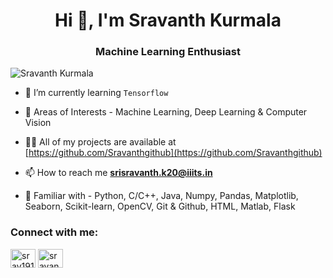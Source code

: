 <h1 align="center">Hi 👋, I'm Sravanth Kurmala</h1>
<h3 align="center">Machine Learning Enthusiast</h3>

 <p align="left"> <img src="https://komarev.com/ghpvc/?username=Sravanthgithub&label=Profile%20views&color=0e75b6&style=flat" alt="Sravanth Kurmala" /> </p>

- 🌱 I’m currently learning `Tensorflow`

- 🤩 Areas of Interests - Machine Learning, Deep Learning & Computer Vision

- 👨‍💻 All of my projects are available at [https://github.com/Sravanthgithub](https://github.com/Sravanthgithub)

- 📫 How to reach me **srisravanth.k20@iiits.in**

- 🧐 Familiar with - Python, C/C++, Java, Numpy, Pandas, Matplotlib, Seaborn, Scikit-learn, OpenCV, Git & Github, HTML, Matlab, Flask

<h3 align="left">Connect with me:</h3>
<p align="left">
<a href="https://twitter.com/srav1911" target="blank"><img align="center" src="https://raw.githubusercontent.com/rahuldkjain/github-profile-readme-generator/master/src/images/icons/Social/twitter.svg" alt="srav1911" height="30" width="40" /></a>
<a href="https://www.linkedin.com/in/sravanth-kurmala-40a8311bb/" target="blank"><img align="center" src="https://raw.githubusercontent.com/rahuldkjain/github-profile-readme-generator/master/src/images/icons/Social/linked-in-alt.svg" alt="sravanth kurmala" height="30" width="40" /></a>
</p>


